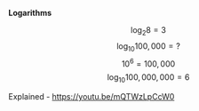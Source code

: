 <strong>Logarithms</strong>

$$\log_2 8 = 3$$
$$\log_{10} 100,000 = ?$$
$$10^6 = 100,000$$
$$\log_{10} 100,000,000 = 6$$

Explained - https://youtu.be/mQTWzLpCcW0
